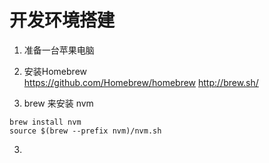 # 开发环境搭建

1. 准备一台苹果电脑    
2. 安装Homebrew    
https://github.com/Homebrew/homebrew
http://brew.sh/

3. brew 来安装 nvm    
```
brew install nvm
source $(brew --prefix nvm)/nvm.sh
```
3.
